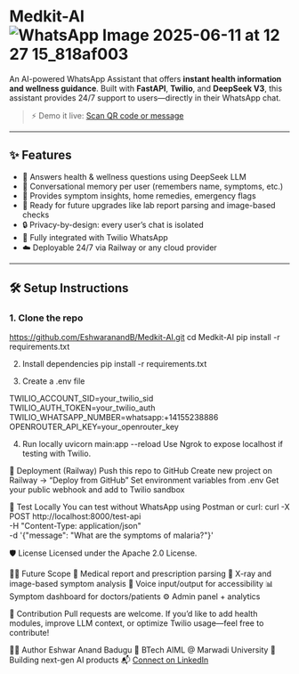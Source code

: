# Medkit-AI  ![WhatsApp Image 2025-06-11 at 12 27 15_818af003](https://github.com/user-attachments/assets/76ef8557-4c39-467e-8a4c-1d325d2712bb)


An AI-powered WhatsApp Assistant that offers **instant health information and wellness guidance**. Built with **FastAPI**, **Twilio**, and **DeepSeek V3**, this assistant provides 24/7 support to users—directly in their WhatsApp chat.



> ⚡ Demo it live: [Scan QR code or message](https://wa.me/YOUR_WHATSAPP_NUMBER)

---

## ✨ Features

- 🧠 Answers health & wellness questions using DeepSeek LLM
- 💬 Conversational memory per user (remembers name, symptoms, etc.)
- 🧾 Provides symptom insights, home remedies, emergency flags
- 📸 Ready for future upgrades like lab report parsing and image-based checks
- 🔒 Privacy-by-design: every user’s chat is isolated
- 📱 Fully integrated with Twilio WhatsApp
- ☁️ Deployable 24/7 via Railway or any cloud provider


---

## 🛠 Setup Instructions

### 1. Clone the repo


https://github.com/EshwaranandB/Medkit-AI.git
cd Medkit-AI
pip install -r requirements.txt

2. Install dependencies
pip install -r requirements.txt

3. Create a .env file
   
TWILIO_ACCOUNT_SID=your_twilio_sid
TWILIO_AUTH_TOKEN=your_twilio_auth
TWILIO_WHATSAPP_NUMBER=whatsapp:+14155238886
OPENROUTER_API_KEY=your_openrouter_key

4. Run locally
uvicorn main:app --reload
Use Ngrok to expose localhost if testing with Twilio.

🚀 Deployment (Railway)
Push this repo to GitHub
Create new project on Railway → “Deploy from GitHub”
Set environment variables from .env
Get your public webhook and add to Twilio sandbox

🧪 Test Locally
You can test without WhatsApp using Postman or curl:
curl -X POST http://localhost:8000/test-api \
  -H "Content-Type: application/json" \
  -d '{"message": "What are the symptoms of malaria?"}'


🛡 License
Licensed under the Apache 2.0 License.

👨‍⚕️ Future Scope
🧠 Medical report and prescription parsing
📸 X-ray and image-based symptom analysis
🔄 Voice input/output for accessibility
📊 Symptom dashboard for doctors/patients
⚙️ Admin panel + analytics


🤝 Contribution
Pull requests are welcome. If you’d like to add health modules, improve LLM context, or optimize Twilio usage—feel free to contribute!

🙋‍♂️ Author
Eshwar Anand Badugu
📍 BTech AIML @ Marwadi University
🚀 Building next-gen AI products
📬 [Connect on LinkedIn](https://www.linkedin.com/in/eshwar-anand-badugu/)




